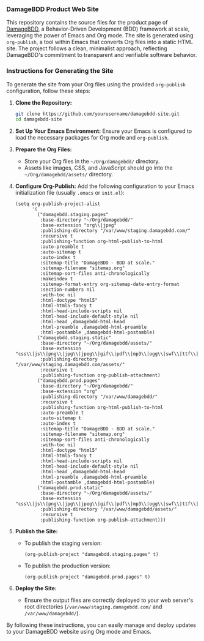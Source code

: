 ### DamageBDD Product Web Site

This repository contains the source files for the product page of [DamageBDD](https://damagebdd.com), a Behavior-Driven Development (BDD) framework at scale, leveraging the power of Emacs and Org mode. The site is generated using `org-publish`, a tool within Emacs that converts Org files into a static HTML site. The project follows a clean, minimalist approach, reflecting DamageBDD's commitment to transparent and verifiable software behavior.

### Instructions for Generating the Site


To generate the site from your Org files using the provided `org-publish` configuration, follow these steps:

1. **Clone the Repository:**
   ```bash
   git clone https://github.com/yourusername/damagebdd-site.git
   cd damagebdd-site
   ```

2. **Set Up Your Emacs Environment:**
   Ensure your Emacs is configured to load the necessary packages for Org mode and `org-publish`.

3. **Prepare the Org Files:**
   - Store your Org files in the `~/Org/damagebdd/` directory.
   - Assets like images, CSS, and JavaScript should go into the `~/Org/damagebdd/assets/` directory.

4. **Configure Org-Publish:**
   Add the following configuration to your Emacs initialization file (usually `.emacs` or `init.el`):

   ```emacs-lisp
   (setq org-publish-project-alist
         '(
           ("damagebdd.staging.pages"
            :base-directory "~/Org/damagebdd/"
            :base-extension "org\\|jpeg"
            :publishing-directory "/var/www/staging.damagebdd.com/"
            :recursive t
            :publishing-function org-html-publish-to-html
            :auto-preamble t
            :auto-sitemap t
            :auto-index t
            :sitemap-title "DamageBDD - BDD at scale."
            :sitemap-filename "sitemap.org"
            :sitemap-sort-files anti-chronologically
            :makeindex t
            :sitemap-format-entry org-sitemap-date-entry-format
            :section-numbers nil
            :with-toc nil
            :html-doctype "html5"
            :html-html5-fancy t
            :html-head-include-scripts nil
            :html-head-include-default-style nil
            :html-head ,damagebdd-html-head
            :html-preamble ,damagebdd-html-preamble
            :html-postamble ,damagebdd-html-postamble)
           ("damagebdd.staging.static"
            :base-directory "~/Org/damagebdd/assets/"
            :base-extension "css\\|js\\|png\\|jpg\\|jpeg\\|gif\\|pdf\\|mp3\\|ogg\\|swf\\|ttf\\|map\\|svg\\|woff\\|woff2\\|ico"
            :publishing-directory "/var/www/staging.damagebdd.com/assets/"
            :recursive t
            :publishing-function org-publish-attachment)
           ("damagebdd.prod.pages"
            :base-directory "~/Org/damagebdd/"
            :base-extension "org"
            :publishing-directory "/var/www/damagebdd/"
            :recursive t
            :publishing-function org-html-publish-to-html
            :auto-preamble t
            :auto-sitemap t
            :auto-index t
            :sitemap-title "DamageBDD - BDD at scale."
            :sitemap-filename "sitemap.org"
            :sitemap-sort-files anti-chronologically
            :with-toc nil
            :html-doctype "html5"
            :html-html5-fancy t
            :html-head-include-scripts nil
            :html-head-include-default-style nil
            :html-head ,damagebdd-html-head
            :html-preamble ,damagebdd-html-preamble
            :html-postamble ,damagebdd-html-postamble)
           ("damagebdd.prod.static"
            :base-directory "~/Org/damagebdd/assets/"
            :base-extension "css\\|js\\|png\\|jpg\\|jpeg\\|gif\\|pdf\\|mp3\\|ogg\\|swf\\|ttf\\|map\\|svg"
            :publishing-directory "/var/www/damagebdd/assets/"
            :recursive t
            :publishing-function org-publish-attachment)))
   ```

5. **Publish the Site:**
   - To publish the staging version:
     ```emacs-lisp
     (org-publish-project "damagebdd.staging.pages" t)
     ```
   - To publish the production version:
     ```emacs-lisp
     (org-publish-project "damagebdd.prod.pages" t)
     ```

6. **Deploy the Site:**
   - Ensure the output files are correctly deployed to your web server's root directories (`/var/www/staging.damagebdd.com/` and `/var/www/damagebdd/`).

By following these instructions, you can easily manage and deploy updates to your DamageBDD website using Org mode and Emacs.
